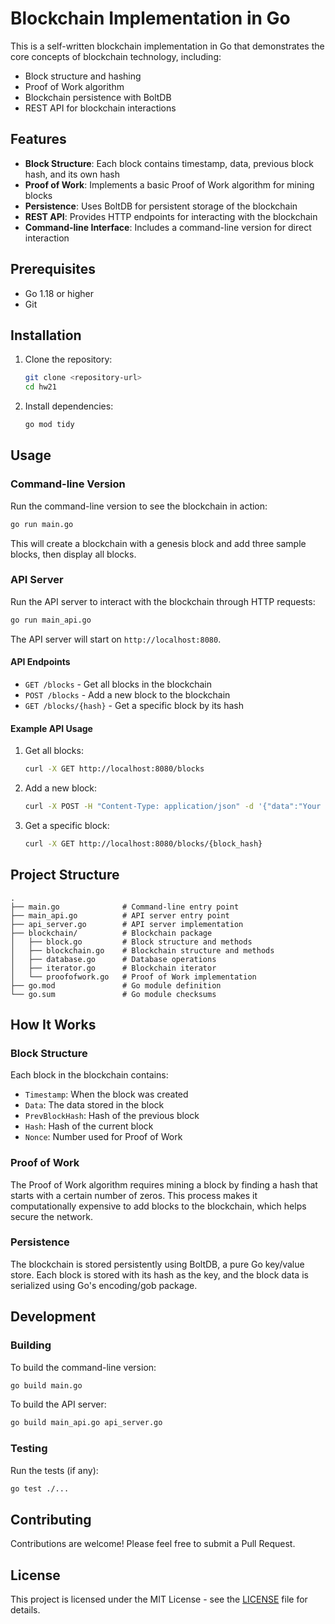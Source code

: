# Blockchain Implementation in Go

This is a self-written blockchain implementation in Go that demonstrates the core concepts of blockchain technology, including:

- Block structure and hashing
- Proof of Work algorithm
- Blockchain persistence with BoltDB
- REST API for blockchain interactions

## Features

- **Block Structure**: Each block contains timestamp, data, previous block hash, and its own hash
- **Proof of Work**: Implements a basic Proof of Work algorithm for mining blocks
- **Persistence**: Uses BoltDB for persistent storage of the blockchain
- **REST API**: Provides HTTP endpoints for interacting with the blockchain
- **Command-line Interface**: Includes a command-line version for direct interaction

## Prerequisites

- Go 1.18 or higher
- Git

## Installation

1. Clone the repository:
   ```bash
   git clone <repository-url>
   cd hw21
   ```

2. Install dependencies:
   ```bash
   go mod tidy
   ```

## Usage

### Command-line Version

Run the command-line version to see the blockchain in action:

```bash
go run main.go
```

This will create a blockchain with a genesis block and add three sample blocks, then display all blocks.

### API Server

Run the API server to interact with the blockchain through HTTP requests:

```bash
go run main_api.go
```

The API server will start on `http://localhost:8080`.

#### API Endpoints

- `GET /blocks` - Get all blocks in the blockchain
- `POST /blocks` - Add a new block to the blockchain
- `GET /blocks/{hash}` - Get a specific block by its hash

#### Example API Usage

1. Get all blocks:
   ```bash
   curl -X GET http://localhost:8080/blocks
   ```

2. Add a new block:
   ```bash
   curl -X POST -H "Content-Type: application/json" -d '{"data":"Your data here"}' http://localhost:8080/blocks
   ```

3. Get a specific block:
   ```bash
   curl -X GET http://localhost:8080/blocks/{block_hash}
   ```

## Project Structure

```
.
├── main.go              # Command-line entry point
├── main_api.go          # API server entry point
├── api_server.go        # API server implementation
├── blockchain/          # Blockchain package
│   ├── block.go         # Block structure and methods
│   ├── blockchain.go    # Blockchain structure and methods
│   ├── database.go      # Database operations
│   ├── iterator.go      # Blockchain iterator
│   └── proofofwork.go   # Proof of Work implementation
├── go.mod               # Go module definition
└── go.sum               # Go module checksums
```

## How It Works

### Block Structure

Each block in the blockchain contains:
- `Timestamp`: When the block was created
- `Data`: The data stored in the block
- `PrevBlockHash`: Hash of the previous block
- `Hash`: Hash of the current block
- `Nonce`: Number used for Proof of Work

### Proof of Work

The Proof of Work algorithm requires mining a block by finding a hash that starts with a certain number of zeros. This process makes it computationally expensive to add blocks to the blockchain, which helps secure the network.

### Persistence

The blockchain is stored persistently using BoltDB, a pure Go key/value store. Each block is stored with its hash as the key, and the block data is serialized using Go's encoding/gob package.

## Development

### Building

To build the command-line version:
```bash
go build main.go
```

To build the API server:
```bash
go build main_api.go api_server.go
```

### Testing

Run the tests (if any):
```bash
go test ./...
```

## Contributing

Contributions are welcome! Please feel free to submit a Pull Request.

## License

This project is licensed under the MIT License - see the [LICENSE](LICENSE) file for details.